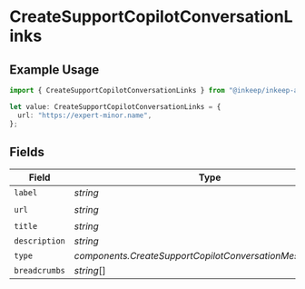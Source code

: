 # CreateSupportCopilotConversationLinks

## Example Usage

```typescript
import { CreateSupportCopilotConversationLinks } from "@inkeep/inkeep-analytics/models/components";

let value: CreateSupportCopilotConversationLinks = {
  url: "https://expert-minor.name",
};
```

## Fields

| Field                                                     | Type                                                      | Required                                                  | Description                                               |
| --------------------------------------------------------- | --------------------------------------------------------- | --------------------------------------------------------- | --------------------------------------------------------- |
| `label`                                                   | *string*                                                  | :heavy_minus_sign:                                        | N/A                                                       |
| `url`                                                     | *string*                                                  | :heavy_check_mark:                                        | N/A                                                       |
| `title`                                                   | *string*                                                  | :heavy_minus_sign:                                        | N/A                                                       |
| `description`                                             | *string*                                                  | :heavy_minus_sign:                                        | N/A                                                       |
| `type`                                                    | *components.CreateSupportCopilotConversationMessagesType* | :heavy_minus_sign:                                        | N/A                                                       |
| `breadcrumbs`                                             | *string*[]                                                | :heavy_minus_sign:                                        | N/A                                                       |